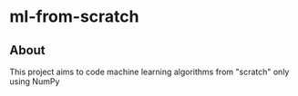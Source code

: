 # ml-from-scratch


## About
This project aims to code machine learning algorithms from "scratch" only using NumPy

